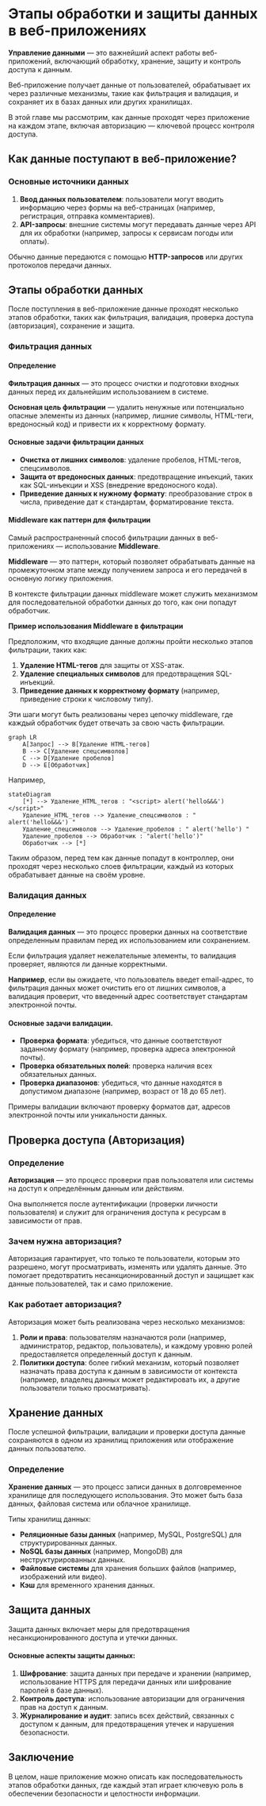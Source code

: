 # Этапы обработки и защиты данных в веб-приложениях

**Управление данными** — это важнейший аспект работы веб-приложений, включающий обработку, хранение, защиту и контроль доступа к данным.

Веб-приложение получает данные от пользователей, обрабатывает их через различные механизмы, такие как фильтрация и валидация, и сохраняет их в базах данных или других хранилищах.

В этой главе мы рассмотрим, как данные проходят через приложение на каждом этапе, включая авторизацию — ключевой процесс контроля доступа.

## Как данные поступают в веб-приложение?

### Основные источники данных

1. **Ввод данных пользователем**: пользователи могут вводить информацию через формы на веб-страницах (например, регистрация, отправка комментариев).
2. **API-запросы**: внешние системы могут передавать данные через API для их обработки (например, запросы к сервисам погоды или оплаты).

Обычно данные передаются с помощью **HTTP-запросов** или других протоколов передачи данных.

## Этапы обработки данных

После поступления в веб-приложение данные проходят несколько этапов обработки, таких как фильтрация, валидация, проверка доступа (авторизация), сохранение и защита.

### Фильтрация данных

#### Определение

**Фильтрация данных** — это процесс очистки и подготовки входных данных перед их дальнейшим использованием в системе.

**Основная цель фильтрации** — удалить ненужные или потенциально опасные элементы из данных (например, лишние символы, HTML-теги, вредоносный код) и привести их к корректному формату.

#### Основные задачи фильтрации данных

- **Очистка от лишних символов**: удаление пробелов, HTML-тегов, спецсимволов.
- **Защита от вредоносных данных**: предотвращение инъекций, таких как SQL-инъекции и XSS (внедрение вредоносного кода).
- **Приведение данных к нужному формату**: преобразование строк в числа, приведение дат к стандартам, форматирование текста.

#### Middleware как паттерн для фильтрации

Самый распространенный способ фильтрации данных в веб-приложениях — использование **Middleware**.

**Middleware** — это паттерн, который позволяет обрабатывать данные на промежуточном этапе между получением запроса и его передачей в основную логику приложения. 

В контексте фильтрации данных middleware может служить механизмом для последовательной обработки данных до того, как они попадут обработчик.

**Пример использования Middleware в фильтрации**

Предположим, что входящие данные должны пройти несколько этапов фильтрации, таких как:

1. **Удаление HTML-тегов** для защиты от XSS-атак.
2. **Удаление специальных символов** для предотвращения SQL-инъекций.
3. **Приведение данных к корректному формату** (например, приведение строки к числовому типу).

Эти шаги могут быть реализованы через цепочку middleware, где каждый обработчик будет отвечать за свою часть фильтрации.

```mermaid
graph LR
    A[Запрос] --> B[Удаление HTML-тегов]
    B --> C[Удаление спецсимволов]
    C --> D[Удаление пробелов]
    D --> E[Обработчик]
```

Например,

```mermaid
stateDiagram
    [*] --> Удаление_HTML_тегов : "<script> alert('hello&&&') </script>"
    Удаление_HTML_тегов --> Удаление_спецсимволов : " alert('hello&&&') "
    Удаление_спецсимволов --> Удаление_пробелов : " alert('hello') "
    Удаление_пробелов --> Обработчик : "alert('hello')"
    Обработчик --> [*]
```

Таким образом, перед тем как данные попадут в контроллер, они проходят через несколько слоев фильтрации, каждый из которых обрабатывает данные на своём уровне.

### Валидация данных

#### Определение

**Валидация данных** — это процесс проверки данных на соответствие определенным правилам перед их использованием или сохранением.

Если фильтрация удаляет нежелательные элементы, то валидация проверяет, являются ли данные корректными.

**Например**, если вы ожидаете, что пользователь введет email-адрес, то фильтрация данных может очистить его от лишних символов, а валидация проверит, что введенный адрес соответствует стандартам электронной почты.

#### Основные задачи валидации.

- **Проверка формата**: убедиться, что данные соответствуют заданному формату (например, проверка адреса электронной почты).
- **Проверка обязательных полей**: проверка наличия всех обязательных данных.
- **Проверка диапазонов**: убедиться, что данные находятся в допустимом диапазоне (например, возраст от 18 до 65 лет).

Примеры валидации включают проверку форматов дат, адресов электронной почты или уникальности данных.

## Проверка доступа (Авторизация)

### Определение

**Авторизация** — это процесс проверки прав пользователя или системы на доступ к определённым данным или действиям.

Она выполняется после аутентификации (проверки личности пользователя) и служит для ограничения доступа к ресурсам в зависимости от прав.

### Зачем нужна авторизация?

Авторизация гарантирует, что только те пользователи, которым это разрешено, могут просматривать, изменять или удалять данные. Это помогает предотвратить несанкционированный доступ и защищает как данные пользователей, так и само приложение.

### Как работает авторизация?

Авторизация может быть реализована через несколько механизмов:
1. **Роли и права**: пользователям назначаются роли (например, администратор, редактор, пользователь), и каждому уровню ролей предоставляется определенный доступ к данным.
2. **Политики доступа**: более гибкий механизм, который позволяет назначать права доступа к данным в зависимости от контекста (например, владелец данных может редактировать их, а другие пользователи только просматривать).

## Хранение данных

После успешной фильтрации, валидации и проверки доступа данные сохраняются в одном из хранилищ приложения или отображение данных пользователю.

### Определение

**Хранение данных** — это процесс записи данных в долговременное хранилище для последующего использования. Это может быть база данных, файловая система или облачное хранилище.

Типы хранилищ данных:
- **Реляционные базы данных** (например, MySQL, PostgreSQL) для структурированных данных.
- **NoSQL базы данных** (например, MongoDB) для неструктурированных данных.
- **Файловые системы** для хранения больших файлов (например, изображений или видео).
- **Кэш** для временного хранения данных.

## Защита данных

Защита данных включает меры для предотвращения несанкционированного доступа и утечки данных.

#### Основные аспекты защиты данных:

1. **Шифрование**: защита данных при передаче и хранении (например, использование HTTPS для передачи данных или шифрование паролей в базе данных).
2. **Контроль доступа**: использование авторизации для ограничения прав на доступ к данным.
3. **Журналирование и аудит**: запись всех действий, связанных с доступом к данным, для предотвращения утечек и нарушения безопасности.

## Заключение

В целом, наше приложение можно описать как последовательность этапов обработки данных, где каждый этап играет ключевую роль в обеспечении безопасности и целостности информации.